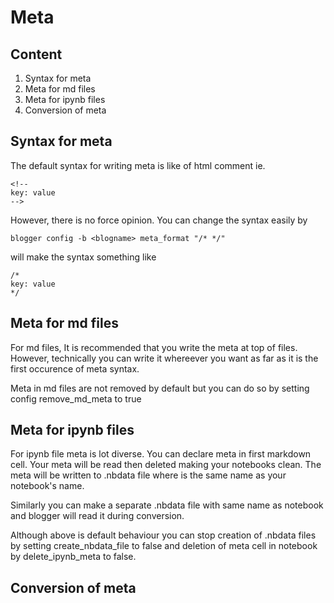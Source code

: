 # Meta

## Content 
1. Syntax for meta
2. Meta for md files 
3. Meta for ipynb files
4. Conversion of meta

## Syntax for meta
The default syntax for writing meta is like of html comment ie.
```
<!--
key: value
-->
```
However, there is no force opinion. You can change the syntax easily by
```
blogger config -b <blogname> meta_format "/* */"
```
will make the syntax something like
```
/*
key: value
*/
```

## Meta for md files
For md files, It is recommended that you write the meta at top of files.
However, technically you can write it whereever you want as far as it is the first occurence of meta syntax.

Meta in md files are not removed by default but you can do so by setting config remove\_md\_meta to true

## Meta for ipynb files
For ipynb file meta is lot diverse. You can declare meta in first markdown cell.
Your meta will be read then deleted making your notebooks clean. The meta will be written to <filename>.nbdata file where <filename> is the same name as your notebook's name.

Similarly you can make a separate .nbdata file with same name as notebook and blogger will read it during conversion.

Although above is default behaviour you can stop creation of .nbdata files by setting create\_nbdata\_file to false and deletion of meta cell in notebook by delete\_ipynb\_meta to false.

## Conversion of meta
